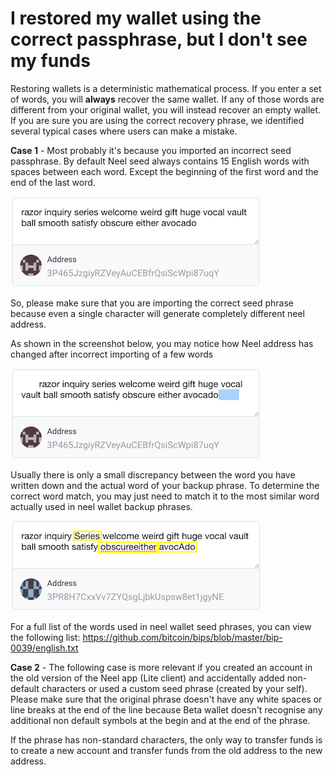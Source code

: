 # I restored my wallet using the correct passphrase, but I don't see my funds

Restoring wallets is a deterministic mathematical process. If you enter a set of words, you will **always** recover the same wallet. If any of those words are different from your original wallet, you will instead recover an empty wallet. If you are sure you are using the correct recovery phrase, we identified several typical cases where users can make a mistake.

**Case 1** - Most probably it's because you imported an incorrect seed passphrase. By default Neel seed always contains 15 English words with spaces between each word. Except the beginning of the first word and the end of the last word.

![](/_assets/one_seed_01.png)

So, please make sure that you are importing the correct seed phrase because even a single character will generate completely different neel address.

As shown in the screenshot below, you may notice how Neel address has changed after incorrect importing of a few words

![](/_assets/one_seed_02.png)

Usually there is only a small discrepancy between the word you have written down and the actual word of your backup phrase. To determine the correct word match, you may just need to match it to the most similar word actually used in neel wallet backup phrases.

![](/_assets/one_seed_03.png)

For a full list of the words used in neel wallet seed phrases, you can view the following list: https://github.com/bitcoin/bips/blob/master/bip-0039/english.txt

**Case 2** - The following case is more relevant if you created an account in the old version of the Neel app (Lite client) and accidentally added non-default characters or used a custom seed phrase (created by your self). Please make sure that the original phrase doesn't have any white spaces or line breaks at the end of the line because Beta wallet doesn't recognise any additional non default symbols at the begin and at the end of the phrase.

If the phrase has non-standard characters, the only way to transfer funds is to create a new account and transfer funds from the old address to the new address.
